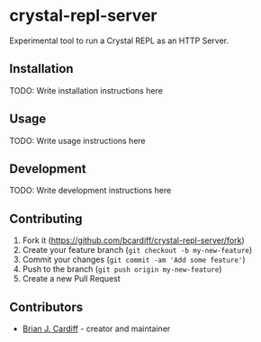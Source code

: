 # crystal-repl-server

Experimental tool to run a Crystal REPL as an HTTP Server.

## Installation

TODO: Write installation instructions here

## Usage

TODO: Write usage instructions here

## Development

TODO: Write development instructions here

## Contributing

1. Fork it (<https://github.com/bcardiff/crystal-repl-server/fork>)
2. Create your feature branch (`git checkout -b my-new-feature`)
3. Commit your changes (`git commit -am 'Add some feature'`)
4. Push to the branch (`git push origin my-new-feature`)
5. Create a new Pull Request

## Contributors

- [Brian J. Cardiff](https://github.com/bcardiff) - creator and maintainer
